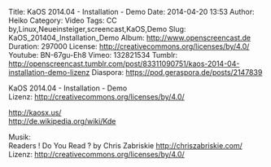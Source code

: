 Title: KaOS 2014.04 - Installation - Demo
Date: 2014-04-20 13:53
Author: Heiko
Category: Video
Tags: CC by,Linux,Neueinsteiger,screencast,KaOS,Demo
Slug: KaOS_201404_Installation_Demo
Album: http://www.openscreencast.de
Duration: 297000
License: http://creativecommons.org/licenses/by/4.0/
Youtube: BN-67gu-Eh8
Vimeo: 132821534
Tumblr: http://openscreencast.tumblr.com/post/83311090751/kaos-2014-04-installation-demo-lizenz
Diaspora: https://pod.geraspora.de/posts/2147839

KaOS 2014.04 - Installation - Demo  
Lizenz: <http://creativecommons.org/licenses/by/4.0/>  
  
<http://kaosx.us/>  
<http://de.wikipedia.org/wiki/Kde>  
  
Musik:  
Readers ! Do You Read ? by Chris Zabriskie <http://chriszabriskie.com/>  
Lizenz: <http://creativecommons.org/licenses/by/4.0/>

